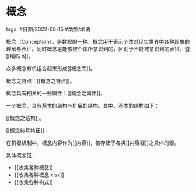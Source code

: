 # 概念

tags: #日期/2022-08-15 #类型/术语 

概念（Conception），是数据的一种。概念用于表示个体对现实世界中各种现象的理解与表征。同时概念是能够被个体所意识到的，区别于不能被意识到的表征，暨[[编码 n]]。

众多概念有机组合起来形成[[概念库]]。

概念之特点：[[概念之特点]]。

概念具有相关的一些属性：[[概念之属性]]。

一个概念，具有基本的结构与扩展的结构。其中，基本的结构如下：

[[概念之结构]]。

[[概念符号特征]]；

在机器机制中，概念内容作为[[内容]]，被存储于各类[[内容器]]之具体的器。

具体概念见：
- [[收集各种概念]]
- [[收集各种概念.xlsx]]
- [[收集各种构式]]

